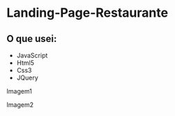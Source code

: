 # Landing-Page-Restaurante
## O que usei:
- JavaScript
- Html5
- Css3
- JQuery


Imagem1



Imagem2
